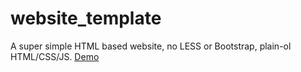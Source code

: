 # website_template
A super simple HTML based website, no LESS or Bootstrap, plain-ol HTML/CSS/JS.
[Demo](http://keatonburleson.com/template/)